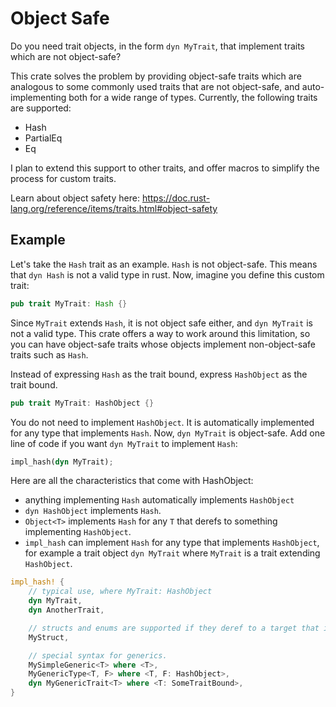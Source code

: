 # Object Safe

Do you need trait objects, in the form `dyn MyTrait`, that implement traits which are not object-safe?

This crate solves the problem by providing object-safe traits which are analogous to some commonly used traits that are not object-safe, and auto-implementing both for a wide range of types. Currently, the following traits are supported:
- Hash
- PartialEq
- Eq

I plan to extend this support to other traits, and offer macros to simplify the process for custom traits.

Learn about object safety here: https://doc.rust-lang.org/reference/items/traits.html#object-safety

## Example

Let's take the `Hash` trait as an example. `Hash` is not object-safe. This means that `dyn Hash` is not a valid type in rust. Now, imagine you define this custom trait:
```rust
pub trait MyTrait: Hash {}
```
Since `MyTrait` extends `Hash`, it is not object safe either, and `dyn MyTrait` is not a valid type. This crate offers a way to work around this limitation, so you can have object-safe traits whose objects implement non-object-safe traits such as `Hash`.

Instead of expressing `Hash` as the trait bound, express `HashObject` as the trait bound.
```rust
pub trait MyTrait: HashObject {}
```

You do not need to implement `HashObject`. It is automatically implemented for any type that implements `Hash`. Now, `dyn MyTrait` is object-safe. Add one line of code if you want `dyn MyTrait` to implement `Hash`:

```rust
impl_hash(dyn MyTrait);
```

Here are all the characteristics that come with HashObject:
- anything implementing `Hash` automatically implements `HashObject`
- `dyn HashObject` implements `Hash`.
- `Object<T>` implements `Hash` for any `T` that derefs to something implementing `HashObject`.
- `impl_hash` can implement `Hash` for any type that implements `HashObject`, for example a trait object `dyn MyTrait` where `MyTrait` is a trait extending `HashObject`.

```rust
impl_hash! {
    // typical use, where MyTrait: HashObject
    dyn MyTrait,
    dyn AnotherTrait,

    // structs and enums are supported if they deref to a target that implements HashObject or Hash.
    MyStruct,

    // special syntax for generics.
    MySimpleGeneric<T> where <T>,
    MyGenericType<T, F> where <T, F: HashObject>,
    dyn MyGenericTrait<T> where <T: SomeTraitBound>,
}
```
